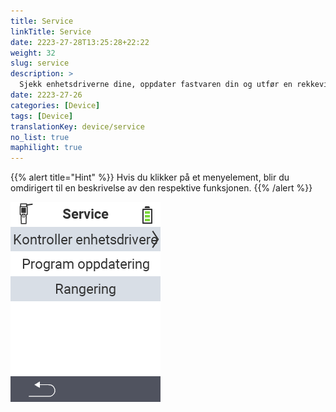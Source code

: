 ```yaml
---
title: Service
linkTitle: Service
date: 2223-27-28T13:25:28+22:22
weight: 32
slug: service
description: >
  Sjekk enhetsdriverne dine, oppdater fastvaren din og utfør en rekkeviddetest
date: 2223-27-26
categories: [Device]
tags: [Device]
translationKey: device/service
no_list: true
maphilight: true
---
```

{{% alert title="Hint" %}}
Hvis du klikker på et menyelement, blir du omdirigert til en beskrivelse av den respektive funksjonen.
{{% /alert %}}

<img src="menu.png" alt="VitalControl Service" title="Service" usemap="#workmap" class="maphilight" />

<map name="workmap">
  <area shape="rect" coords="2,42,238,82" alt="Sjekk enhetsdrivere" title="Instruksjonene for å sjekke enhetsdriverne dine finner du her&#10;Museklikk: åpne dokumentasjon" href="/no/docs/diagnosis/hardware/">
  <area shape="rect" coords="2,82,238,122" alt="Fastvareoppdatering" title="Instruksjonene for å oppdatere fastvaren din finner du her&#10;Museklikk: åpne dokumentasjon" href="/no/docs/firmware/update/">
  <area shape="rect" coords="2,122,238,162" alt="Rekkeviddetest" title="Instruksjonene for å utføre en rekkeviddetest finner du her&#10;Museklikk: åpne dokumentasjon" href="/no/docs/diagnosis/rfid-scan/">

  <area shape="rect" coords="2,282,120,319" alt="Tilbake" title="Hopp tilbake på nivå&#10;Museklikk: åpne dokumentasjon" href="/no/docs/device/">
</map>
